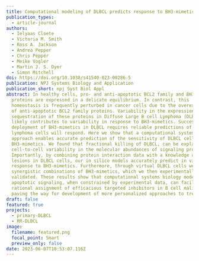 ```yaml
---
title: Computational modeling of DLBCL predicts response to BH3-mimetics
publication_types:
  - article-journal
authors:
  - Ielyaas Cloete
  - Victoria M. Smith
  - Ross A. Jackson
  - Andrea Pepper
  - Chris Pepper
  - Meike Vogler
  - Martin J. S. Dyer
  - Simon Mitchell
doi: https://doi.org/10.1038/s41540-023-00286-5
publication: NPJ Systems Biology and Application
publication_short: npj Syst Biol Appl
abstract: In healthy cells, pro- and anti-apoptotic BCL2 family and BH3-only
  proteins are expressed in a delicate equilibrium. In contrast, this
  homeostasis is frequently perturbed in cancer cells due to the overexpression
  of anti-apoptotic BCL2 family proteins. Variability in the expression and
  sequestration of these proteins in Diffuse Large B cell Lymphoma (DLBCL)
  likely contributes to variability in response to BH3-mimetics. Successful
  deployment of BH3-mimetics in DLBCL requires reliable predictions of which
  lymphoma cells will respond. Here we show that a computational systems biology
  approach enables accurate prediction of the sensitivity of DLBCL cells to
  BH3-mimetics. We found that fractional killing of DLBCL, can be explained by
  cell-to-cell variability in the molecular abundances of signaling proteins.
  Importantly, by combining protein interaction data with a knowledge of genetic
  lesions in DLBCL cells, our in silico models accurately predict in vitro
  response to BH3-mimetics. Furthermore, through virtual DLBCL cells we predict
  synergistic combinations of BH3-mimetics, which we then experimentally
  validated. These results show that computational systems biology models of
  apoptotic signaling, when constrained by experimental data, can facilitate the
  rational assignment of efficacious targeted inhibitors in B cell malignancies,
  paving the way for development of more personalized approaches to treatment.
draft: false
featured: true
projects:
  - primary-DLBCL
  - RR-DLBCL
image:
  filename: featured.png
  focal_point: Smart
  preview_only: false
date: 2023-06-07T10:53:07.116Z
---
```

